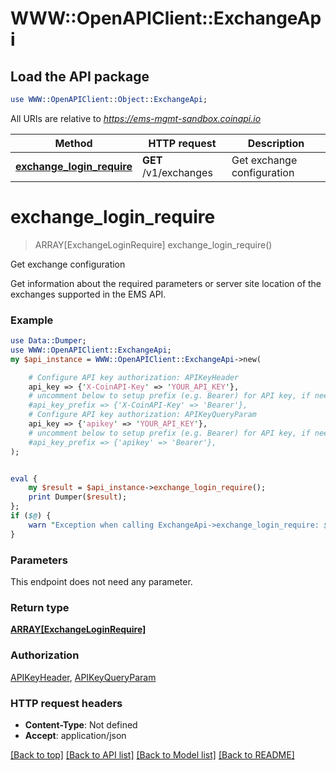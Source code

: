 # WWW::OpenAPIClient::ExchangeApi

## Load the API package
```perl
use WWW::OpenAPIClient::Object::ExchangeApi;
```

All URIs are relative to *https://ems-mgmt-sandbox.coinapi.io*

Method | HTTP request | Description
------------- | ------------- | -------------
[**exchange_login_require**](ExchangeApi.md#exchange_login_require) | **GET** /v1/exchanges | Get exchange configuration


# **exchange_login_require**
> ARRAY[ExchangeLoginRequire] exchange_login_require()

Get exchange configuration

Get information about the required parameters or server site location of the exchanges supported in the EMS API.

### Example
```perl
use Data::Dumper;
use WWW::OpenAPIClient::ExchangeApi;
my $api_instance = WWW::OpenAPIClient::ExchangeApi->new(

    # Configure API key authorization: APIKeyHeader
    api_key => {'X-CoinAPI-Key' => 'YOUR_API_KEY'},
    # uncomment below to setup prefix (e.g. Bearer) for API key, if needed
    #api_key_prefix => {'X-CoinAPI-Key' => 'Bearer'},
    # Configure API key authorization: APIKeyQueryParam
    api_key => {'apikey' => 'YOUR_API_KEY'},
    # uncomment below to setup prefix (e.g. Bearer) for API key, if needed
    #api_key_prefix => {'apikey' => 'Bearer'},
);


eval {
    my $result = $api_instance->exchange_login_require();
    print Dumper($result);
};
if ($@) {
    warn "Exception when calling ExchangeApi->exchange_login_require: $@\n";
}
```

### Parameters
This endpoint does not need any parameter.

### Return type

[**ARRAY[ExchangeLoginRequire]**](ExchangeLoginRequire.md)

### Authorization

[APIKeyHeader](../README.md#APIKeyHeader), [APIKeyQueryParam](../README.md#APIKeyQueryParam)

### HTTP request headers

 - **Content-Type**: Not defined
 - **Accept**: application/json

[[Back to top]](#) [[Back to API list]](../README.md#documentation-for-api-endpoints) [[Back to Model list]](../README.md#documentation-for-models) [[Back to README]](../README.md)

